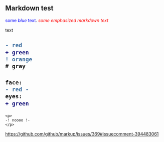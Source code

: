 ## Markdown test
<span style="color:blue">some *blue* text</span>.
<span style="color:red"> *some emphasized markdown text*</span>

<span style=“color:red;”> text </span>

<h2>

```diff
- red
+ green
! orange
# gray
```

</h2>

<h2>

```diff
face: 
- red -
eyes: 
+ green
```

</h2>

```
<p>
-! noooo !-
</p>
```

https://github.com/github/markup/issues/369#issuecomment-394483061
